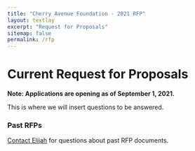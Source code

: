 ```yaml
---
title: "Cherry Avenue Foundation - 2021 RFP"
layout: textlay
excerpt: "Request for Proposals"
sitemap: false
permalink: /rfp
---
```


# Current Request for Proposals

**Note: Applications are opening as of September 1, 2021.**

This is where we will insert questions to be answered.

### Past RFPs

<a href="mailto:elijah@treeforts.org">Contact Elijah</a> for questions about past RFP documents.
